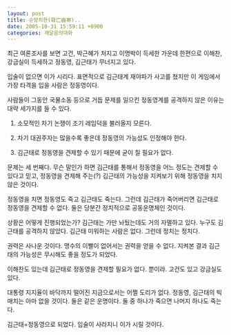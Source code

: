 ```yaml
---
layout: post
title: 순망치한(脣亡齒寒)..
date: 2005-10-31 15:59:11 +0900
categories: 깨달음의대화
---
```

최근 여론조사를 보면 고건, 박근혜가 처지고 이명박이 득세한 가운데 한편으로 이해찬, 강금실이 득세하고 정동영, 김근태가 무너지고 있다. 
  

  
입술이 없으면 이가 시리다. 표면적으로 김근태계 재야파가 사고를 쳤지만 이 게임에서 가장 타격을 입을 사람은 정동영이다. 
  

  
사람들이 그동안 국물소동 등으로 거듭 문제를 일으킨 정동영계를 공격하지 않은 이유는 대략 세가지를 들 수 있다. 
  

  
1) 소모적인 차기 논쟁이 조기 레임덕을 불러올지 모른다. 
  
2) 차기 대권주자는 많을수록 좋은데 정동영의 가능성도 인정해야 한다.
  
3) 김근태로 정동영을 견제할 수 있기 때문에 굳이 칠 필요가 없다.
  

  
문제는 세 번째다. 무슨 말인가 하면 김근태를 통해서 정동영을 어느 정도는 견제할 수 있다고 믿고, 정동영을 견제해 주는(?) 김근태의 가능성을 지켜보기 위해 정동영을 치지 않은 것이다. 
  

  
정동영을 치면 정동영도 죽고 김근태도 죽는다. 그런데 김근태가 죽어버리면 김근태로 정동영을 견제할 수 없다. 둘은 당분간 정치적으로 공동운명체인 것이다. 
  

  
상황은 어떻게 진행되었는가? 김근태는 가만 놔뒀는데도 거의 자멸하고 있다. 누구도 김근태를 공격하지 않았다. 김근태 미워하는 사람은 없다. 그런데 정치는 정치다. 
  

  
권력은 사나운 것이다. 맹수의 이빨이 없어서는 권력을 얻을 수 없다. 지켜본 결과 김근태의 가능성은 무시해도 좋을 정도가 되었다.
  

  
이해찬도 있는데 김근태로 정동영을 견제할 필요가 없다. 뿐이랴. 고건도 있고 강금실도 있다. 
  

  
대통령 지지율이 바닥까지 떨어진 지금으로서는 어쩔 도리가 없다. 정동영, 김근태의 빅매치는 아마 없을 것이다. 둘은 같은 운명이다. 둘 중 하나가 죽으면 나머지 하나도 죽는다. 
  

  
김근태=정동영으로 되었다. 입술이 사라지니 이가 시릴 것이다.